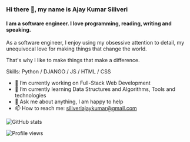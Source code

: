 ### Hi there 👋, my name is Ajay Kumar Siliveri
#### I am a software engineer. I love programming, reading, writing and speaking.

As a software engineer, I enjoy using my obsessive attention to detail, my unequivocal love for making things that change the world.

That's why I like to make things that make a difference.

Skills: Python / DJANGO / JS / HTML / CSS

- 🔭 I’m currently working on Full-Stack Web Development 
- 🌱 I’m currently learning Data Structures and Algorithms, Tools and technologies 
- 💬 Ask me about anything, I am happy to help  
- 📫 How to reach me: siliveriajaykumar@gmail.com 


![GitHub stats](https://github-readme-stats.vercel.app/api?username=AjayKumar-Siliveri&show_icons=true)  

![Profile views](https://gpvc.arturio.dev/AjayKumar-Siliveri)  
